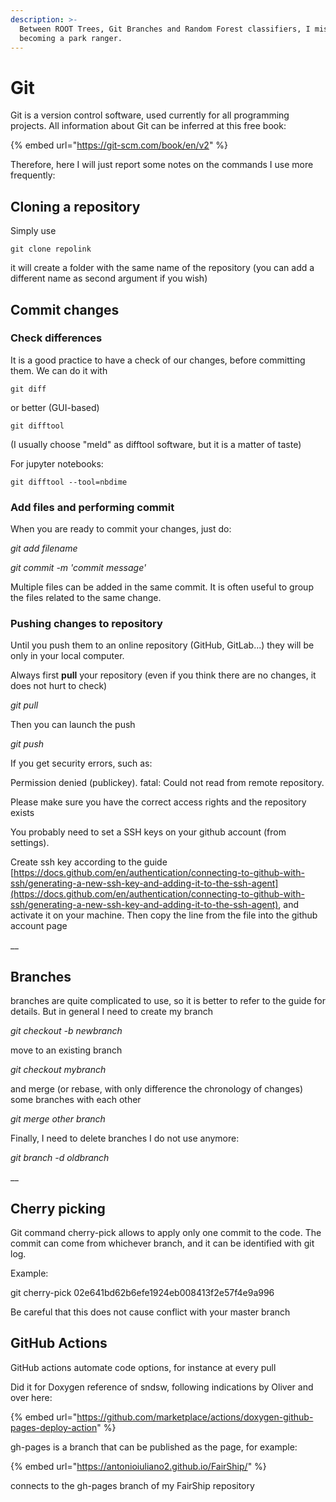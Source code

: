 ```yaml
---
description: >-
  Between ROOT Trees, Git Branches and Random Forest classifiers, I miss
  becoming a park ranger.
---
```


# Git

Git is a version control software, used currently for all programming projects. All information about Git can be inferred at this free book:

{% embed url="https://git-scm.com/book/en/v2" %}

Therefore, here I will just report some notes on the commands I use more frequently:

## Cloning a repository

Simply use

`git clone repolink`

it will create a folder with the same name of the repository (you can add a different name as second argument if you wish)

## Commit changes

### Check differences

It is a good practice to have a check of our changes, before committing them. We can do it with&#x20;

`git diff`

or better (GUI-based)

`git difftool`

(I usually choose "meld" as difftool software, but it is a matter of taste)

For jupyter notebooks:

`git difftool --tool=nbdime`

### Add files and performing commit

When you are ready to commit your changes, just do:

_git add filename_

_git commit -m 'commit message'_

Multiple files can be added in the same commit. It is often useful to group the files related to the same change.

### Pushing changes to repository

Until you push them to an online repository (GitHub, GitLab...) they will be only in your local computer.

Always first **pull** your repository (even if you think there are no changes, it does not hurt to check)

_git pull_

Then you can launch the push

_git push_



If you get security errors, such as:

Permission denied (publickey). fatal: Could not read from remote repository.

Please make sure you have the correct access rights and the repository exists

You probably need to set a SSH keys on your github account (from settings).

Create ssh key according to the guide [https://docs.github.com/en/authentication/connecting-to-github-with-ssh/generating-a-new-ssh-key-and-adding-it-to-the-ssh-agent](https://docs.github.com/en/authentication/connecting-to-github-with-ssh/generating-a-new-ssh-key-and-adding-it-to-the-ssh-agent), and activate it on your machine. Then copy the line from the file into the github account page

__

## Branches

branches are quite complicated to use, so it is better to refer to the guide for details. But in general I need to create my branch

_git checkout -b newbranch_

move to an existing branch

_git checkout mybranch_

and merge (or rebase, with only difference the chronology of changes) some branches with each other

_git merge other branch_

Finally, I need to delete branches I do not use anymore:

_git branch -d oldbranch_

__

## Cherry picking

Git command cherry-pick allows to apply only one commit to the code. The commit can come from whichever branch, and it can be identified with git log.

Example:

git cherry-pick 02e641bd62b6efe1924eb008413f2e57f4e9a996

Be careful that this does not cause conflict with your master branch



## GitHub Actions

GitHub actions automate code options, for instance at every pull



Did it for Doxygen reference of sndsw, following indications by Oliver and over here:

{% embed url="https://github.com/marketplace/actions/doxygen-github-pages-deploy-action" %}

gh-pages is a branch that can be published as the page, for example:

{% embed url="https://antonioiuliano2.github.io/FairShip/" %}

connects to the gh-pages branch of my FairShip repository
